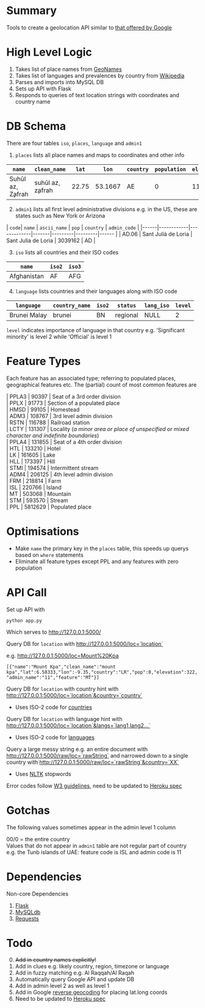 # Summary
Tools to create a geolocation API similar to [that offered by Google](https://developers.google.com/maps/articles/geolocation)

# High Level Logic

1. Takes list of place names from [GeoNames](http://download.geonames.org/export/dump/)  
2. Takes list of languages and prevalences by country from [Wikipedia](https://en.wikipedia.org/wiki/List_of_countries_by_spoken_languages)
2. Parses and imports into MySQL DB  
3. Sets up API with Flask  
4. Responds to queries of text location strings with coordinates and country name  

# DB Schema

There are four tables `iso`, `places`, `language` and `admin1`

1. `places` lists all place names and maps to coordinates and other info

| `name` | `clean_name` | `lat` | `lon` | `country` | `population` | `elevation` | `admin_name` | `feature` |
| ----------|-------------|-----|----|---|-------|--------|--------|-------- |
| Suhūl az̧ Z̧afrah | suhūl az̧ z̧afrah | 22.75 | 53.1667 | AE | 0 | 119 | 00 | 00 | PLN |

2. `admin1` lists all first level administrative divisions e.g. in the US, these are states such as New York or Arizona

| `code`| `name` | `ascii_name` | `pop` | `country` | `admin_code` |
|------|------------|-------------|-------|---------|---------|------ |
| AD.06 | Sant Julià de Loria | Sant Julia de Loria | 3039162 | AD |

3. `iso` lists all countries and their ISO codes  

| `name` | `iso2` | `iso3` |
|-------|--|----|
| Afghanistan | AF | AFG |  

4. `language` lists countries and their languages along with ISO code  

| `language` | `country_name` | `iso2` | `status` | `lang_iso` | `level` |
|---------|-------------|---|------------- |-----|-----|
| Brunei Malay | brunei | BN | regional | NULL | 2

`level` indicates importance of language in that country e.g. 'Significant minority' is level 2 while 'Official' is level 1

# Feature Types

Each feature has an associated type; referring to populated places, geographical features etc. The (partial) count of most common features are  

| PPLA3   |   90397 | Seat of a 3rd order division  
| PPLX    |   91773 | Section of a populated place  
| HMSD    |   99105 | Homestead  
| ADM3    |  108767 | 3rd level admin division  
| RSTN    |  116788 | Railroad station  
| LCTY    |  131307 | Locality (*a minor area or place of unspecified or mixed character and indefinite boundaries*)  
| PPLA4   |  131855 | Seat of a 4th order division  
| HTL     |  133210 | Hotel  
| LK      |  161605 | Lake  
| HLL     |  173397 | Hill  
| STMI    |  194574 | Intermittent stream  
| ADM4    |  206125 | 4th level admin division  
| FRM     |  218814 | Farm  
| ISL     |  220766 | Island  
| MT      |  503068 | Mountain    
| STM     |  593570 | Stream  
| PPL     | 5812629 | Populated place

# Optimisations  

* Make `name` the primary key in the `places` table, this speeds up querys based on `where` statements  
* Eliminate all feature types except PPL and any features with zero population  

# API Call

Set up API with

`python app.py`

Which serves to http://127.0.0.1:5000/  

Query DB for `location` with http://127.0.0.1:5000/loc=`location`  

e.g. http://127.0.0.1:5000/loc=Mount%20Kpa

`[{"name":"Mount Kpa","clean_name":"mount kpa","lat":6.58333,"lon":-9.35,"country":"LR","pop":0,"elevation":322,"admin_name":"11","feature":"MT"}]`

Query DB for `location` with country hint with http://127.0.0.1:5000/loc=`location`&country=`country`
* Uses ISO-2 code for [countries](https://en.wikipedia.org/wiki/ISO_3166-1)

Query DB for `location` with language hint with http://127.0.0.1:5000/loc=`location`&langs=`lang1,lang2...`
* Uses ISO-2 code for [languages](http://www.sitepoint.com/web-foundations/iso-2-letter-language-codes/)

Query a large messy string e.g. an entire document with http://127.0.0.1:5000/raw/loc=`rawString` and narrowed down to a single country with http://127.0.0.1:5000/raw/loc=`rawString`&country=`XX`
* Uses [NLTK](http://www.nltk.org) stopwords 

Error codes follow [W3 guidelines](http://www.w3.org/Protocols/HTTP/HTRESP.html), need to be updated to [Heroku spec](https://github.com/interagent/http-api-design)

# Gotchas

The following values sometimes appear in the admin level 1 column  

00/0 = the entire country  
Values that do not appear in `admin1` table are not regular part of country  
e.g. the Tunb islands of UAE: feature code is ISL and admin code is 11  

# Dependencies

Non-core Dependencies  

1. [Flask](http://flask.pocoo.org/)  
2. [MySQLdb](https://pypi.python.org/pypi/MySQL-python/1.2.4)
3. [Requests](http://docs.python-requests.org/en/latest/)

# Todo

0. ~~Add in country names explicitly!~~
1. Add in clues e.g. likely country, region, timezone or language  
2. Add in fuzzy matching e.g. Al Raqqah/Al Raqah  
3. Automatically query Google API and update DB  
4. Add in admin level 2 as well as level 1  
5. Add in Google [reverse geocoding](https://maps.googleapis.com/maps/api/geocode/json?latlng=40.714224,-73.961452&key=YOUR_API_KEY) for placing lat.long coords
6. Need to be updated to [Heroku spec](https://github.com/interagent/http-api-design)  
